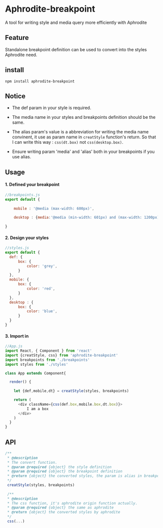 # Aphrodite-breakpoint
A tool for writing style and media query more efficiently with Aphrodite

## Feature
Standalone breakpoint definition can be used to convert into the styles Aphrodite need.

## install
`npm install aphrodite-breakpoint`

## Notice
- The def param in your style is required.

- The media name in your styles and breakpoints definition should be the same.

- The alias param's value is a abbreviation for writing the media name convinent, it use as param name in `creatStyle` function's return. So that I can write this way :  `css(dt.box)`  not  `css(desktop.box)`.

- Ensure writing param 'media' and 'alias' both in your breakpoints if you use alias.

## Usage 


#### 1. Defined your breakpoint

```javascript
//breakpoints.js
export default {
    
    mobile : '@media (max-width: 600px)',
    
    desktop : {media:'@media (min-width: 601px) and (max-width: 1200px)', alias:'dt'}
    
}
```

#### 2. Design your styles

```javascript
//styles.js
export default {
  def: {
      box: {
          color: 'grey',
      }
  },
  mobile: {
      box: {
          color: 'red',
      }
  },
  desktop : {
      box: {
          color: 'blue',
      }
  }
}
```

#### 3. Import in
```javascript
//App.js
import React, { Component } from 'react'
import {creatStyle, css} from 'aphrodite-breakpoint'
import breakpoints from './breakpoints'
import styles from './styles'

class App extends Component{

  render() {
 
    let {def,mobile,dt} = creatStyle(styles, breakpoints)

    return (
      <div className={css(def.box,mobile.box,dt.box)}>
          I am a box
      </div>
    )
  }
}
```

## API
```javascript
/**
 * @description 
 * The convert function.
 * @param @required {object} the style definition
 * @param @required {object} the breakpoint definition
 * @return {object} the converted styles, the param is alias in breakpoints if you use it.
 */
 creatStyle(styles, breakpoints)
 
 /**
 * @description 
 * The css function, it's aphrodite origin function actually.
 * @param @required {object} the same as aphrodite 
 * @return {object} the converted styles by aphrodite
 */
 css(...)
```
